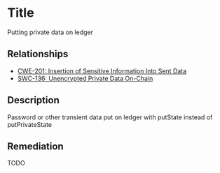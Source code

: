 # Title
Putting private data on ledger 

## Relationships
- [CWE-201: Insertion of Sensitive Information Into Sent Data](https://cwe.mitre.org/data/definitions/201.html)
- [SWC-136: Unencrypted Private Data On-Chain](https://swcregistry.io/docs/SWC-136)


## Description
Password or other transient data put on ledger with putState instead of putPrivateState

## Remediation
TODO